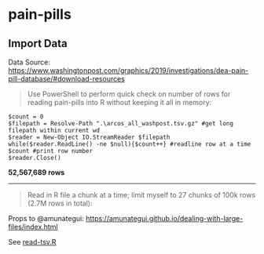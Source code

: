 # pain-pills

## Import Data

Data Source: https://www.washingtonpost.com/graphics/2019/investigations/dea-pain-pill-database/#download-resources

> Use PowerShell to perform quick check on number of rows for reading pain-pills into R without keeping it all in memory:

```
$count = 0
$filepath = Resolve-Path ".\arcos_all_washpost.tsv.gz" #get long filepath within current wd
$reader = New-Object IO.StreamReader $filepath
while($reader.ReadLine() -ne $null){$count++} #readline row at a time
$count #print row number
$reader.Close()
```
**52,567,689 rows**

---

> Read in R file a chunk at a time; limit myself to 27 chunks of 100k rows (2.7M rows in total):

Props to @amunategui: https://amunategui.github.io/dealing-with-large-files/index.html

See [read-tsv.R](read-tsv.R)